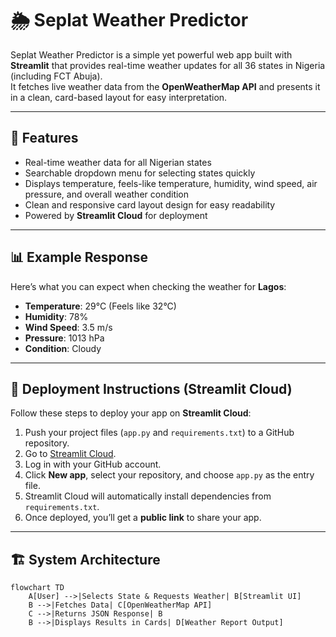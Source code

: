 # 🌦 Seplat Weather Predictor

Seplat Weather Predictor is a simple yet powerful web app built with **Streamlit** that provides real-time weather updates for all 36 states in Nigeria (including FCT Abuja).  
It fetches live weather data from the **OpenWeatherMap API** and presents it in a clean, card-based layout for easy interpretation.  

---

## 📖 Features
- Real-time weather data for all Nigerian states  
- Searchable dropdown menu for selecting states quickly  
- Displays temperature, feels-like temperature, humidity, wind speed, air pressure, and overall weather condition  
- Clean and responsive card layout design for easy readability  
- Powered by **Streamlit Cloud** for deployment  

---

## 📊 Example Response

Here’s what you can expect when checking the weather for **Lagos**:

- **Temperature**: 29°C (Feels like 32°C)  
- **Humidity**: 78%  
- **Wind Speed**: 3.5 m/s  
- **Pressure**: 1013 hPa  
- **Condition**: Cloudy  

---

## 🚀 Deployment Instructions (Streamlit Cloud)

Follow these steps to deploy your app on **Streamlit Cloud**:

1. Push your project files (`app.py` and `requirements.txt`) to a GitHub repository.  
2. Go to [Streamlit Cloud](https://share.streamlit.io/).  
3. Log in with your GitHub account.  
4. Click **New app**, select your repository, and choose `app.py` as the entry file.  
5. Streamlit Cloud will automatically install dependencies from `requirements.txt`.  
6. Once deployed, you’ll get a **public link** to share your app.  

---

## 🏗️ System Architecture

```mermaid
flowchart TD
    A[User] -->|Selects State & Requests Weather| B[Streamlit UI]
    B -->|Fetches Data| C[OpenWeatherMap API]
    C -->|Returns JSON Response| B
    B -->|Displays Results in Cards| D[Weather Report Output]
